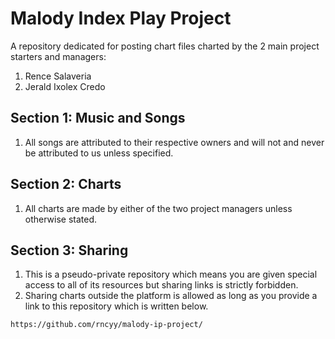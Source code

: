 # Malody Index Play Project

A repository dedicated for posting chart files charted by the 2 main project starters and managers:

1. Rence Salaveria
1. Jerald Ixolex Credo

## Section 1: Music and Songs

1. All songs are attributed to their respective owners and will not and never be attributed to us unless specified.

## Section 2: Charts

1. All charts are made by either of the two project managers unless otherwise stated.

## Section 3: Sharing

1. This is a pseudo-private repository which means you are given special access to all of its resources but sharing links is strictly forbidden.
2. Sharing charts outside the platform is allowed as long as you provide a link to this repository which is written below.

`https://github.com/rncyy/malody-ip-project/`
